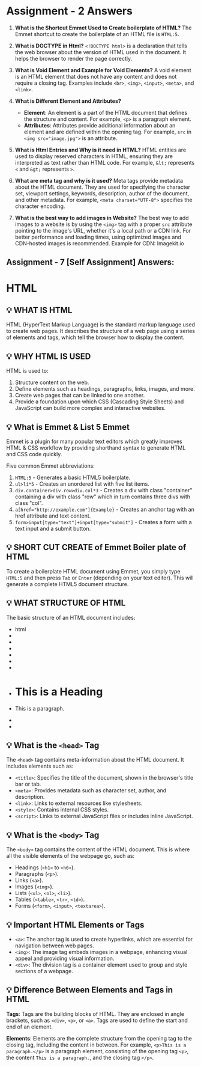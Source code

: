 # Assignment - 2 Answers

1. **What is the Shortcut Emmet Used to Create boilerplate of HTML?**
   The Emmet shortcut to create the boilerplate of an HTML file is `HTML:5`.

2. **What is DOCTYPE in Html?**
   `<!DOCTYPE html>` is a declaration that tells the web browser about the version of HTML used in the document. It helps the browser to render the page correctly.

3. **What is Void Element and Example for Void Elements?**
   A void element is an HTML element that does not have any content and does not require a closing tag. Examples include `<br>`, `<img>`, `<input>`, `<meta>`, and `<link>`.

4. **What is Different Element and Attributes?**
   - **Element**: An element is a part of the HTML document that defines the structure and content. For example, `<p>` is a paragraph element.
   - **Attributes**: Attributes provide additional information about an element and are defined within the opening tag. For example, `src` in `<img src="image.jpg">` is an attribute.

5. **What is Html Entries and Why is it need in HTML?**
   HTML entities are used to display reserved characters in HTML, ensuring they are interpreted as text rather than HTML code. For example, `&lt;` represents `<` and `&gt;` represents `>`.

6. **What are meta tag and why is it used?**
   Meta tags provide metadata about the HTML document. They are used for specifying the character set, viewport settings, keywords, description, author of the document, and other metadata. For example, `<meta charset="UTF-8">` specifies the character encoding.

7. **What is the best way to add images in Website?**
   The best way to add images to a website is by using the `<img>` tag with a proper `src` attribute pointing to the image's URL, whether it's a local path or a CDN link.
    For better performance and loading times, using optimized images and CDN-hosted images is recommended.
    Example for CDN: Imagekit.io



## Assignment - 7 [Self Assignment] Answers:

# HTML

## 💡 WHAT IS HTML

HTML (HyperText Markup Language) is the standard markup language used to create web pages. It describes the structure of a web page using a series of elements and tags, which tell the browser how to display the content.

## 💡 WHY HTML IS USED

HTML is used to:

1. Structure content on the web.
2. Define elements such as headings, paragraphs, links, images, and more.
3. Create web pages that can be linked to one another.
4. Provide a foundation upon which CSS (Cascading Style Sheets) and JavaScript can build more complex and interactive websites.

## 💡 What is Emmet & List 5 Emmet

Emmet is a plugin for many popular text editors which greatly improves HTML & CSS workflow by providing shorthand syntax to generate HTML and CSS code quickly.

Five common Emmet abbreviations:
1. `HTML:5` - Generates a basic HTML5 boilerplate.
2. `ul>li*5` - Creates an unordered list with five list items.
3. `div.container>div.row>div.col*3` - Creates a div with class "container" containing a div with class "row" which in turn contains three divs with class "col".
4. `a[href="http://example.com"]{Example}` - Creates an anchor tag with an href attribute and text content.
5. `form>input[type="text"]+input[type="submit"]` - Creates a form with a text input and a submit button.

## 💡 SHORT CUT CREATE of Emmet Boiler plate of HTML

To create a boilerplate HTML document using Emmet, you simply type `HTML:5` and then press `Tab` or `Enter` (depending on your text editor). This will generate a complete HTML5 document structure.

## 💡 WHAT STRUCTURE OF HTML

The basic structure of an HTML document includes:

- html
- <!DOCTYPE html>
- <html>
- <head>
-    <title>Page Title</title>
-  </head>
-  <body>
-    <h1>This is a Heading</h1>
-    <p>This is a paragraph.</p>
-  </body>
- </html>

## 💡 What is the `<head>` Tag
The `<head>` tag contains meta-information about the HTML document. It includes elements such as:

- `<title>`: Specifies the title of the document, shown in the browser's title bar or tab.
- `<meta>`: Provides metadata such as character set, author, and description.
- `<link>`: Links to external resources like stylesheets.
- `<style>`: Contains internal CSS styles.
- `<script>`: Links to external JavaScript files or includes inline JavaScript.

## 💡 What is the `<body>` Tag
The `<body>` tag contains the content of the HTML document. This is where all the visible elements of the webpage go, such as:

- Headings (`<h1>` to `<h6>`).
- Paragraphs (`<p>`).
- Links (`<a>`).
- Images (`<img>`).
- Lists (`<ul>`, `<ol>`, `<li>`).
- Tables (`<table>`, `<tr>`, `<td>`).
- Forms (`<form>`, `<input>`, `<textarea>`).

## 💡 Important HTML Elements or Tags
- `<a>`: The anchor tag is used to create hyperlinks, which are essential for navigation between web pages.
- `<img>`: The image tag embeds images in a webpage, enhancing visual appeal and providing visual information.
- `<div>`: The division tag is a container element used to group and style sections of a webpage.

## 💡 Difference Between Elements and Tags in HTML
**Tags**: Tags are the building blocks of HTML. They are enclosed in angle brackets, such as `<div>`, `<p>`, or `<a>`. Tags are used to define the start and end of an element.

**Elements**: Elements are the complete structure from the opening tag to the closing tag, including the content in between. For example, `<p>This is a paragraph.</p>` is a paragraph element, consisting of the opening tag `<p>`, the content `This is a paragraph.`, and the closing tag `</p>`.

